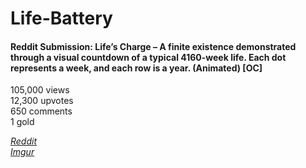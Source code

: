 # Life-Battery
#### Reddit Submission: Life’s Charge – A finite existence demonstrated through a visual countdown of a typical 4160-week life. Each dot represents a week, and each row is a year. (Animated) [OC]

105,000 views  
12,300 upvotes  
650 comments  
1 gold  

[_Reddit_](https://www.reddit.com/r/dataisbeautiful/comments/6ry4dz/lifes_charge_a_finite_existence_demonstrated/)  
[_Imgur_](https://imgur.com/S1L4tOT)  